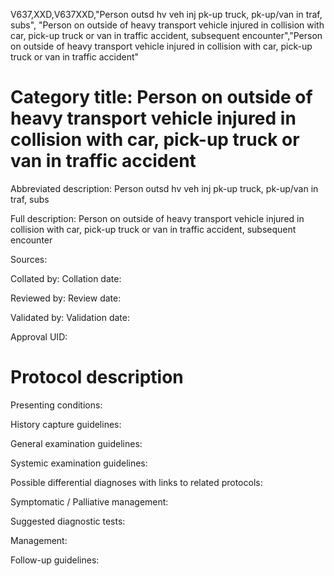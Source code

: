 V637,XXD,V637XXD,"Person outsd hv veh inj pk-up truck, pk-up/van in traf, subs", "Person on outside of heavy transport vehicle injured in collision with car, pick-up truck or van in traffic accident, subsequent encounter","Person on outside of heavy transport vehicle injured in collision with car, pick-up truck or van in traffic accident"
# Category title: Person on outside of heavy transport vehicle injured in collision with car, pick-up truck or van in traffic accident

Abbreviated description: Person outsd hv veh inj pk-up truck, pk-up/van in traf, subs

Full description: Person on outside of heavy transport vehicle injured in collision with car, pick-up truck or van in traffic accident, subsequent encounter

Sources:

Collated by:
Collation date:

Reviewed by:
Review date:

Validated by:
Validation date:

Approval UID:

# Protocol description

Presenting conditions:

History capture guidelines:

General examination guidelines:

Systemic examination guidelines:

Possible differential diagnoses with links to related protocols:

Symptomatic / Palliative management:

Suggested diagnostic tests:

Management:

Follow-up guidelines:
